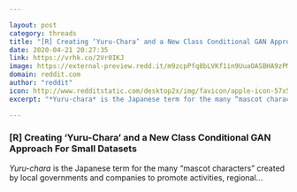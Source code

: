 ```yaml
---

layout: post
category: threads
title: "[R] Creating ‘Yuru-Chara’ and a New Class Conditional GAN Approach For Small Datasets"
date: 2020-04-21 20:27:35
link: https://vrhk.co/2Vr0IKJ
image: https://external-preview.redd.it/m9zcpPfq8bLVKf1in9UuaOASBHA9zPMLZNEJab6o9eI.jpg?width=948&height=327&auto=webp&crop=948:327,smart&s=1d254f915513c4c06ba6eec8ad5c4f92c00a9264
domain: reddit.com
author: "reddit"
icon: http://www.redditstatic.com/desktop2x/img/favicon/apple-icon-57x57.png
excerpt: "*Yuru-chara* is the Japanese term for the many “mascot characters” created by local governments and companies to promote activities, regional..."

---
```


### [R] Creating ‘Yuru-Chara’ and a New Class Conditional GAN Approach For Small Datasets

*Yuru-chara* is the Japanese term for the many “mascot characters” created by local governments and companies to promote activities, regional...